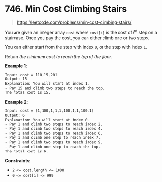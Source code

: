# 746. Min Cost Climbing Stairs

> <https://leetcode.com/problems/min-cost-climbing-stairs/>

You are given an integer array `cost` where `cost[i]` is the cost of $i^{th}$
step on a staircase. Once you pay the cost, you can either climb one or two
steps.

You can either start from the step with index `0`, or the step with index `1`.

Return *the minimum cost to reach the top of the floor*.

**Example 1**:

```txt
Input: cost = [10,15,20]
Output: 15
Explanation: You will start at index 1.
- Pay 15 and climb two steps to reach the top.
The total cost is 15.
```

**Example 2**:

```txt
Input: cost = [1,100,1,1,1,100,1,1,100,1]
Output: 6
Explanation: You will start at index 0.
- Pay 1 and climb two steps to reach index 2.
- Pay 1 and climb two steps to reach index 4.
- Pay 1 and climb two steps to reach index 6.
- Pay 1 and climb one step to reach index 7.
- Pay 1 and climb two steps to reach index 9.
- Pay 1 and climb one step to reach the top.
The total cost is 6.
```

**Constraints**:

- `2 <= cost.length <= 1000`
- `0 <= cost[i] <= 999`
